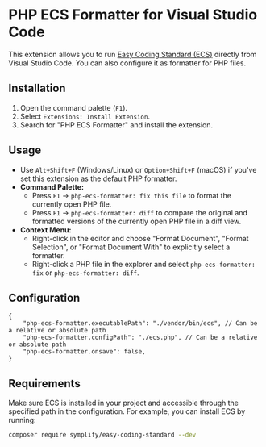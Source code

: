 # PHP ECS Formatter for Visual Studio Code

This extension allows you to run [Easy Coding Standard (ECS)](https://github.com/symplify/easy-coding-standard) directly from Visual Studio Code. You can also configure it as formatter for PHP files.

## Installation

1. Open the command palette (`F1`).
2. Select `Extensions: Install Extension`.
3. Search for "PHP ECS Formatter" and install the extension.

## Usage

- Use `Alt+Shift+F` (Windows/Linux) or `Option+Shift+F` (macOS) if you've set this extension as the default PHP formatter.
- **Command Palette:**
  - Press `F1` -> `php-ecs-formatter: fix this file` to format the currently open PHP file.
  - Press `F1` -> `php-ecs-formatter: diff` to compare the original and formatted versions of the currently open PHP file in a diff view.
- **Context Menu:**
  - Right-click in the editor and choose "Format Document", "Format Selection", or "Format Document With" to explicitly select a formatter.
  - Right-click a PHP file in the explorer and select `php-ecs-formatter: fix` or `php-ecs-formatter: diff`.

## Configuration

```JSON5
{
    "php-ecs-formatter.executablePath": "./vendor/bin/ecs", // Can be a relative or absolute path
    "php-ecs-formatter.configPath": "./ecs.php", // Can be a relative or absolute path
    "php-ecs-formatter.onsave": false,
}
```

## Requirements

Make sure ECS is installed in your project and accessible through the specified path in the configuration. For example, you can install ECS by running:

```bash
composer require symplify/easy-coding-standard --dev
```
